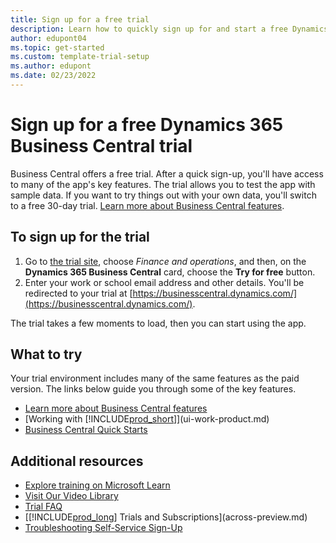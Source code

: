 ```yaml
---
title: Sign up for a free trial
description: Learn how to quickly sign up for and start a free Dynamics 365 Business Central trial. Explore the app with tours and videos, and find additional learning resources.
author: edupont04
ms.topic: get-started
ms.custom: template-trial-setup
ms.author: edupont
ms.date: 02/23/2022
---
```


# Sign up for a free Dynamics 365 Business Central trial

Business Central offers a free trial. After a quick sign-up, you'll have access to many of the app's key features. The trial allows you to test the app with sample data. If you want to try things out with your own data, you'll switch to a free 30-day trial. [Learn more about Business Central features](across-business-functionality.md).  

## To sign up for the trial

1. Go to [the trial site](https://go.microsoft.com/fwlink/?linkid=847861), choose *Finance and operations*, and then, on the **Dynamics 365 Business Central** card, choose the **Try for free** button.  
2. Enter your work or school email address and other details. You'll be redirected to your trial at [https://businesscentral.dynamics.com/](https://businesscentral.dynamics.com/).  

The trial takes a few moments to load, then you can start using the app.

## What to try

Your trial environment includes many of the same features as the paid version. The links below guide you through some of the key features.

- [Learn more about Business Central features](across-business-functionality.md)  
- [Working with [!INCLUDE[prod_short](includes/prod_short.md)]](ui-work-product.md)  
- [Business Central Quick Starts](quick-start-business-central.md)  

## Additional resources

- [Explore training on Microsoft Learn](/learn/dynamics365/business-central?WT.mc_id=dyn365bc_landingpage-docs)  
- [Visit Our Video Library](across-videos.md)  
- [Trial FAQ](trial-faq.md)  
- [[!INCLUDE[prod_long](includes/prod_long.md)] Trials and Subscriptions](across-preview.md)  
- [Troubleshooting Self-Service Sign-Up](ui-troubleshoot-self-signup.md)  
